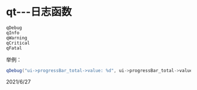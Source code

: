 # qt---日志函数

```
qDebug
qInfo
qWarning
qCritical
qFatal
```

举例：  
```cpp
qDebug("ui->progressBar_total->value: %d", ui->progressBar_total->value());
```


2021/6/27  
